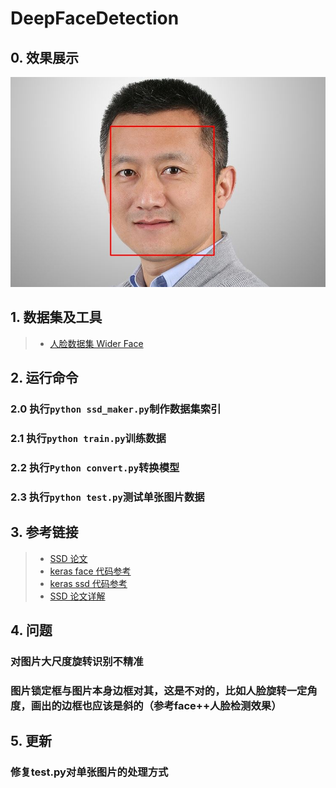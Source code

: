 # DeepFaceDetection

## 0. 效果展示  
![image](https://github.com/shen1994/DeepFaceDetect/raw/master/show/DeepFaceDetect.jpg)

## 1. 数据集及工具  
> * [人脸数据集 Wider Face](http://mmlab.ie.cuhk.edu.hk/projects/WIDERFace/)

## 2. 运行命令  
### 2.0 执行`python ssd_maker.py`制作数据集索引   
### 2.1 执行`python train.py`训练数据   
### 2.2 执行`Python convert.py`转换模型   
### 2.3 执行`python test.py`测试单张图片数据   

## 3. 参考链接  
> * [SSD 论文](https://arxiv.org/abs/1512.02325)
> * [keras face 代码参考](https://github.com/bruceyang2012/Face-detection-with-mobilenet-ssd)
> * [keras ssd 代码参考](https://github.com/rykov8/ssd_keras)
> * [SSD 论文详解](https://blog.csdn.net/a8039974/article/details/77592395)   

## 4. 问题   
### 对图片大尺度旋转识别不精准   
### 图片锁定框与图片本身边框对其，这是不对的，比如人脸旋转一定角度，画出的边框也应该是斜的（参考face++人脸检测效果）

## 5. 更新  
### 修复test.py对单张图片的处理方式
